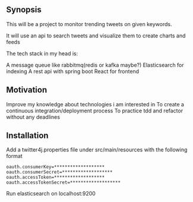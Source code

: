 ## Synopsis
This will be a project to monitor trending tweets on given keywords.

It will use an api to search tweets and visualize them to create charts and feeds

The tech stack in my head is:

A message queue like rabbitmq(redis or kafka maybe?)
Elasticsearch for indexing
A rest api with spring boot
React for frontend

## Motivation
Improve my knowledge about technologies i am interested in
To create a continuous integration/deployment process
To practice tdd and refactor without any deadlines

## Installation

Add a twitter4j.properties file under src/main/resources with the following format

```
oauth.consumerKey=*******************
oauth.consumerSecret=*******************
oauth.accessToken=*******************
oauth.accessTokenSecret=*******************
```

Run elasticsearch on localhost:9200

